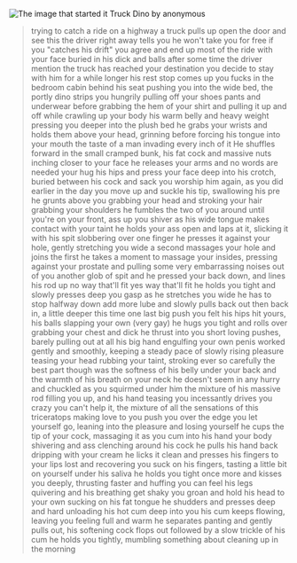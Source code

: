 ![The image that started it](https://i.4cdn.org/trash/1669000863037460.jpg)
Truck Dino by anonymous

>trying to catch a ride on a highway
>a truck pulls up
>open the door and see this
>the driver right away tells you he won't take you for free if you "catches his drift"
>you agree and end up most of the ride with your face buried in his dick and balls
>after some time the driver mention the truck has reached your destination
>you decide to stay with him for a while longer
>his rest stop comes up
>you fucks in the bedroom cabin behind his seat
>pushing you into the wide bed, the portly dino strips you
>hungrily pulling off your shoes pants and underwear before grabbing the hem of your shirt and pulling it up and off while crawling up your body
>his warm belly and heavy weight pressing you deeper into the plush bed
>he grabs your wrists and holds them above your head, grinning before forcing his tongue into your mouth
>the taste of a man invading every inch of it
>He shuffles forward in the small cramped bunk, his fat cock and massive nuts inching closer to your face
>he releases your arms and no words are needed
>your hug his hips and press your face deep into his crotch, buried between his cock and sack
>you worship him again, as you did earlier in the day
>you move up and suckle his tip, swallowing his pre
>he grunts above you grabbing your head and stroking your hair
>grabbing your shoulders he fumbles the two of you around until you're on your front, ass up
>you shiver as his wide tongue makes contact with your taint
>he holds your ass open and laps at it, slicking it with his spit
>slobbering over one finger he presses it against your hole, gently stretching you wide
>a second massages your hole and joins the first
>he takes a moment to massage your insides, pressing against your prostate and pulling some very embarrassing noises out of you
>another glob of spit and he pressed your back down, and lines his rod up
>no way that'll fit
>yes way that'll fit
>he holds you tight and slowly presses deep
>you gasp as he stretches you wide
>he has to stop halfway down add more lube
>and slowly pulls back out
>then back in, a little deeper this time
>one last big push
>you felt his hips hit yours, his balls slapping your own (very gay)
>he hugs you tight and rolls over
>grabbing your chest and dick he thrust into you
>short loving pushes, barely pulling out at all
>his big hand engulfing your own penis worked gently and smoothly, keeping a steady pace of slowly rising pleasure
>teasing your head rubbing your taint, stroking ever so carefully
>the best part though was the softness of his belly under your back and the warmth of his breath on your neck
>he doesn't seem in any hurry and chuckled as you squirmed under him
>the mixture of his massive rod filling you up, and his hand teasing you incessantly drives you crazy
>you can't help it, the mixture of all the sensations of this triceratops making love to you push you over the edge
>you let yourself go, leaning into the pleasure and losing yourself
>he cups the tip of your cock, massaging it as you cum into his hand
>your body shivering and ass clenching around his cock
>he pulls his hand back
>dripping with your cream
>he licks it clean and presses his fingers to your lips
>lost and recovering you suck on his fingers, tasting a little bit on yourself under his saliva
>he holds you tight once more and kisses you deeply, thrusting faster and huffing
>you can feel his legs quivering and his breathing get shaky
>you groan and hold his head to your own sucking on his fat tongue
>he shudders and presses deep and hard
>unloading his hot cum deep into you
>his cum keeps flowing, leaving you feeling full and warm
>he separates panting and gently pulls out, his softening cock flops out
>followed by a slow trickle of his cum
>he holds you tightly, mumbling something about cleaning up in the morning